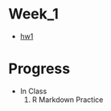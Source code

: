 # Week_1
* [hw1](https://hsin-jui.github.io/CSX_RProject_Summer_2018/week_1/R_Markdown.html)
# Progress
* In Class
  1. R Markdown Practice 
